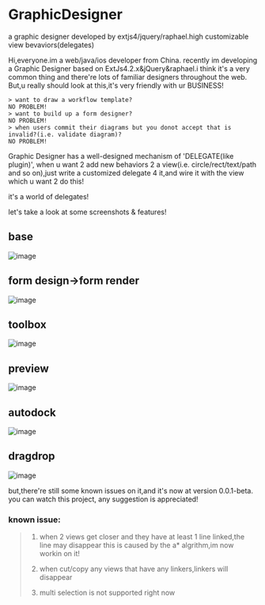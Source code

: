 GraphicDesigner
===============
a graphic designer developed by extjs4/jquery/raphael.high customizable view bevaviors(delegates)

Hi,everyone.im a web/java/ios developer from China.
recently im developing a Graphic Designer based on ExtJs4.2.x&jQuery&raphael.i think it's a very common thing and 
there're lots of familiar designers throughout the web.
But,u really should look at this,it's very friendly with ur BUSINESS!
    
	> want to draw a workflow template?
	NO PROBLEM!
	> want to build up a form designer?
	NO PROBLEM!
	> when users commit their diagrams but you donot accept that is invalid?(i.e. validate diagram)?
	NO PROBLEM!
  
Graphic Designer has a well-designed mechanism of 'DELEGATE(like plugin)',
when u want 2 add new behaviors 2 a view(i.e. circle/rect/text/path and so on),just write a customized delegate 4 it,and wire it with the view which u want 2 do this!
  
it's a world of delegates!

let's take a look at some screenshots & features!

base
---------
![image](https://raw.githubusercontent.com/dicolar/GraphicDesigner/master/base.png)

form design->form render
---------
![image](https://raw.githubusercontent.com/dicolar/GraphicDesigner/master/form-translation.png)

toolbox
---------
![image](https://raw.githubusercontent.com/dicolar/GraphicDesigner/master/toolbox.png)

preview
---------
![image](https://raw.githubusercontent.com/dicolar/GraphicDesigner/master/preview.png)

autodock
---------
![image](https://raw.githubusercontent.com/dicolar/GraphicDesigner/master/autodock.png)

dragdrop
---------
![image](https://raw.githubusercontent.com/dicolar/GraphicDesigner/master/drag-drop.png)

but,there're still some known issues on it,and it's now at version 0.0.1-beta.
you can watch this project, any suggestion is appreciated!

### known issue:
> 1. when 2 views get closer and they have at least 1 line linked,the line may disappear
  this is caused by the a* algrithm,im now workin on it!
>
> 2. when cut/copy any views that have any linkers,linkers will disappear
>
> 3. multi selection is not supported right now

